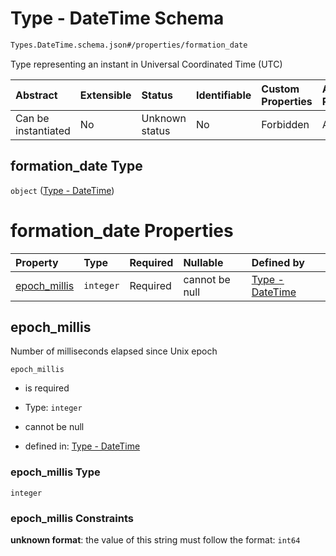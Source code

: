 # Type - DateTime Schema

```txt
Types.DateTime.schema.json#/properties/formation_date
```

Type representing an instant in Universal Coordinated Time (UTC)

| Abstract            | Extensible | Status         | Identifiable | Custom Properties | Additional Properties | Access Restrictions | Defined In                                                                          |
| :------------------ | :--------- | :------------- | :----------- | :---------------- | :-------------------- | :------------------ | :---------------------------------------------------------------------------------- |
| Can be instantiated | No         | Unknown status | No           | Forbidden         | Allowed               | none                | [Issuer.schema.json\*](../schema/objects/Issuer.schema.json "open original schema") |

## formation_date Type

`object` ([Type - DateTime](issuer-properties-type---datetime.md))

# formation_date Properties

| Property                      | Type      | Required | Nullable       | Defined by                                                                                                   |
| :---------------------------- | :-------- | :------- | :------------- | :----------------------------------------------------------------------------------------------------------- |
| [epoch_millis](#epoch_millis) | `integer` | Required | cannot be null | [Type - DateTime](datetime-properties-epoch_millis.md "Types.DateTime.schema.json#/properties/epoch_millis") |

## epoch_millis

Number of milliseconds elapsed since Unix epoch

`epoch_millis`

- is required

- Type: `integer`

- cannot be null

- defined in: [Type - DateTime](datetime-properties-epoch_millis.md "Types.DateTime.schema.json#/properties/epoch_millis")

### epoch_millis Type

`integer`

### epoch_millis Constraints

**unknown format**: the value of this string must follow the format: `int64`
